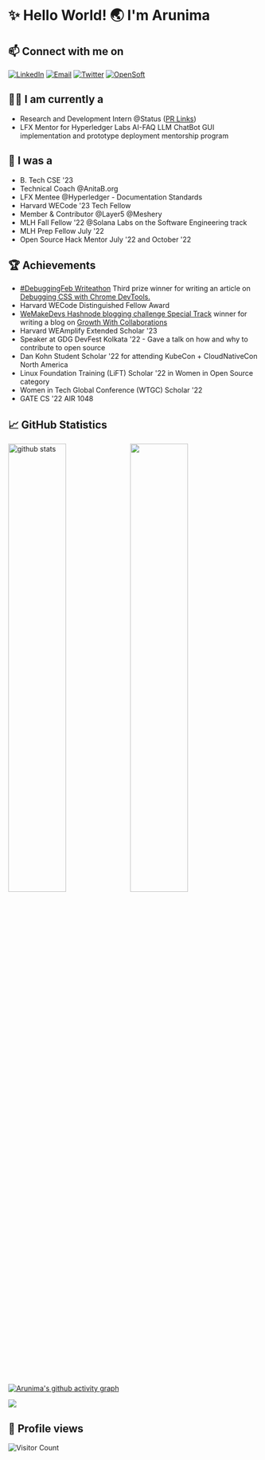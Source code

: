 # ✨ Hello World! 🌏 I'm Arunima

## 📫 Connect with me on

<a href="https://www.linkedin.com/in/arunima-chaudhuri/"><img title="LinkedIn" src="https://img.shields.io/badge/LinkedIn-0077B5?style=for-the-badge&logo=linkedin&logoColor=white"/></a>  <a href="mailto:arunimachaudhuri2020@gmail.com"><img title="Email" src="https://img.shields.io/badge/Gmail-D14836?style=for-the-badge&logo=gmail&logoColor=white"/></a>  <a href="https://twitter.com/arunimastwt"><img title="Twitter" src="https://img.shields.io/badge/Twitter-00ACEE?style=for-the-badge&logo=twitter&logoColor=white"/></a>  <a href="https://hashnode.com/@ArunimaChaudhuri"><img title="OpenSoft" src="https://img.shields.io/badge/Hashnode-2962FF?style=for-the-badge&logo=hashnode&logoColor=white"/></a>  

## 👩‍💻 I am currently a

- Research and Development Intern @Status ([PR Links](https://gist.github.com/tinniaru3005/c8c7450506ce881eee11ace681487eef))
- LFX Mentor for Hyperledger Labs AI-FAQ LLM ChatBot GUI implementation and prototype deployment mentorship program

## 🤩 I was a

- B. Tech CSE '23
- Technical Coach @AnitaB.org
- LFX Mentee @Hyperledger -  Documentation Standards
- Harvard WECode '23 Tech Fellow
- Member & Contributor @Layer5 @Meshery
- MLH Fall Fellow '22 @Solana Labs on the Software Engineering track
- MLH Prep Fellow July '22
- Open Source Hack Mentor July '22 and October '22

## 🏆 Achievements

- [#DebuggingFeb Writeathon](https://townhall.hashnode.com/debuggingfeb-writeathon-winners) Third prize winner for writing an article on [Debugging CSS with Chrome DevTools.](https://arunima.hashnode.dev/debugging-css-with-chrome-devtools)
- Harvard WECode Distinguished Fellow Award
- [WeMakeDevs Hashnode blogging challenge Special Track](https://github.com/WeMakeDevs/events/blob/main/hashnode/README.md) winner for writing a blog on [Growth With Collaborations](https://arunima.hashnode.dev/growth-with-collaborations)
- Harvard WEAmplify Extended Scholar '23
- Speaker at GDG DevFest Kolkata '22 - Gave a talk on how and why to contribute to open source
- Dan Kohn Student Scholar '22 for attending KubeCon + CloudNativeCon North America
- Linux Foundation Training (LiFT) Scholar '22 in Women in Open Source category
- Women in Tech Global Conference (WTGC) Scholar '22
- GATE CS '22 AIR 1048

## 📈 GitHub Statistics

<img src="https://github-readme-stats.vercel.app/api?username=tinniaru3005&show_icons=true&theme=radical" alt="github stats" width="48%" align="left">

<img src="https://github-readme-streak-stats.herokuapp.com/?user=tinniaru3005&theme=radical" width="48%" >

[![Arunima's github activity graph](https://activity-graph.herokuapp.com/graph?username=tinniaru3005&theme=radical)](https://github.com/ashutosh00710/github-readme-activity-graph)

<a href="https://github.com/tinniaru3005">
  <img align="center" src="https://github-readme-stats.vercel.app/api/top-langs/?username=tinniaru3005&theme=radical&layout=compact&">
</a>

## 👀 Profile views

![Visitor Count](https://profile-counter.glitch.me/{tinniaru3005}/count.svg) 
